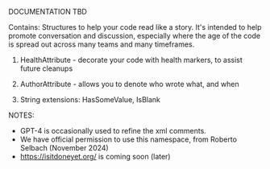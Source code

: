 DOCUMENTATION TBD

Contains: Structures to help your code read like a story.
It's intended to help promote conversation and discussion,
especially where the age of the code is spread out across many teams and many timeframes.

1. HealthAttribute - decorate your code with health markers, to assist future cleanups

2. AuthorAttribute - allows you to denote who wrote what, and when

3. String extensions: HasSomeValue, IsBlank


NOTES:
- GPT-4 is occasionally used to refine the xml comments.
- We have official permission to use this namespace, from Roberto Selbach (November 2024)
- https://isitdoneyet.org/ is coming soon (later)